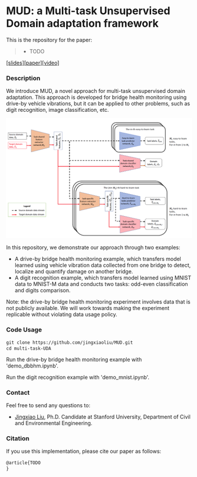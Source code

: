 # MUD: a Multi-task Unsupervised Domain adaptation framework

This is the repository for the paper:

>* TODO

[[slides]](docs/slides.pdf)[[paper]]()[[video]](docs/video.mp4) 

### Description
We introduce MUD, a novel approach for multi-task unsupervised domain adaptation. This approach is developed for bridge health monitoring using drive-by vehicle vibrations, but it can be applied to other problems, such as digit recognition, image classification, etc.

![The architecture of our hierarchical multi-task and domain-adversarial learning algorithm. The red and black arrows between blocks represent source and target domain data stream, respectively. Orange blocks are feature extractors, blue blocks are task predictors, and red blocks are domain classifiers.](imgs/arch.png)

In this repository, we demonstrate our approach through two examples:

- A drive-by bridge health monitoring example, which transfers model learned using vehicle vibration data collected from one bridge to detect, localize and quantify damage on another bridge.
- A digit recognition example, which transfers model learned using MNIST data to MNIST-M data and conducts two tasks: odd-even classification and digits comparison.

Note: the drive-by bridge health monitoring experiment involves data that is not publicly available. We will work towards making the experiment replicable without violating data usage policy.

### Code Usage
```
git clone https://github.com/jingxiaoliu/MUD.git
cd multi-task-UDA
```

Run the drive-by bridge health monitoring example with 'demo_dbbhm.ipynb'.

Run the digit recognition example with 'demo_mnist.ipynb'.

### Contact
Feel free to send any questions to:
- [Jingxiao Liu](mailto:liujx@stanford.edu), Ph.D. Candidate at Stanford University, Department of Civil and Environmental Engineering.

### Citation
If you use this implementation, please cite our paper as follows:

```
@article{TODO
}
```
